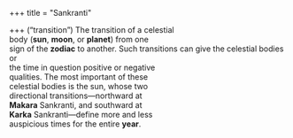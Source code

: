 +++
title = "Sankranti"

+++
(“transition”) The transition of a celestial  
body (**sun**, **moon**, or **planet**) from one  
sign of the **zodiac** to another. Such transitions can give the celestial bodies or  
the time in question positive or negative  
qualities. The most important of these  
celestial bodies is the sun, whose two  
directional transitions—northward at  
**Makara** Sankranti, and southward at  
**Karka** Sankranti—define more and less  
auspicious times for the entire **year**.